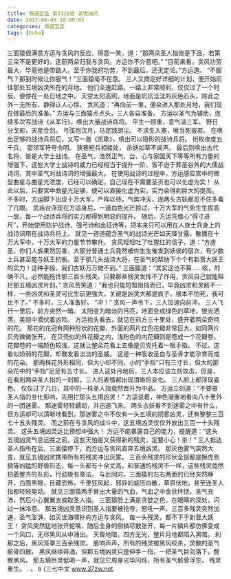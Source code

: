 ```yaml
---
title: 儒道至圣 第2126章 五境凶灵
date: 2017-06-05 10:00:03
categories: 儒道至圣
tags: [Duke]
---
```


三面猿很满意方运与贪风的反应，得意一笑，道：“那两朵圣人指皆是下品，若第三朵不是更好的，这前两朵归我与贪风，方运你不介意吧。”
“目前来看，贪风功劳最大，毕竟他是带路人。至于你我的功劳，不到最后，还无定论。”方运道。
“不服气？那到时候让你服气！”三面猿毫不在意。
三人又商定好详细的计划，便开始前往那处五境凶灵所在的月地。
他们全速赶路，一路上非常顺利，仅仅过了一个时辰，便停在一处日地之中。
天空太阳高照，地面是坑坑洼洼的灰色石头，除此之外一无所有，静得让人心惊。
贪风道：“再向前一里，便会进入那处月地，我们现在做最后的准备。”
方运与三面猿点点头，三人各自准备。
方运以圣气为辅助，连续多次写战诗《从军行》，唤出大量战诗兵将。
平生一顾重，意气溢三军。
野日分戈影，天星合剑。
弓弦抱汉月，马足践胡尘。
不求生入塞，唯当死报君。
在唤出足够的战诗兵将后，又写一首《凯歌》，唤出可以隐形的战诗兵将。
衔枚夜度五千兵，
密领军符号令明。
狭巷短兵相接处，
杀妖如草不闻声。
最后则唤出古代名将，皆是大学士战诗。
在圣气、浩然正气、台、心与家国天下等等所有力量的增强下，这些大学士战诗的威力已经相当于提升一阶，皆不逊于葬圣谷外的大儒战诗词，其中圣气对战诗词的增强最大。
在使用战诗的过程中，方运感应宫中的微型曲星与曲星光浓度，已经可以确定，自己现在不需要圣页也可以化虚为实！
从此以后，只要宫中曲星光足够，便可以直接化虚为实，实力会得到巨大的提高。
不多时，方运脚下出现十万大军，严阵以待，气势冲天，连两头古妖都忍不住多看了几眼。
武庙台浮现在方运身后，一道血色光芒掠过，十万大军的气势生生拔高一层，每一个战诗兵将的实力都得到明显的提升。
随后，方运凭借心“得寸进尺”，开始使用防护战诗、强弓诗和出征诗等，把本来只可以用在人族士兵身上的战诗词用在战诗兵将上。
就见一道道蕴含圣气的战诗光芒如天降甘露，散播在十万大军中，十万大军的力量节节攀升。
贪风轻轻吐了吐猩红的信子，道：“方虚圣，你们人族果然厉害，大部分普通士兵竟然被你生生催发到妖侯的层次，有少数士兵甚至能与妖王抗衡。至于那几头战诗大将，在圣气的帮助下个个有新晋大妖王的实力！这种手段，我们古妖万万做不到。”
三面猿道：“其实这也不算……咳，的确不凡，必然能拖住那三百头残灵。只要那些残灵发挥不了作用，贪风自己就能阻拦那五境凶灵片刻。”
贪风苦笑道：“我也只能短暂阻挡而已，毕竟凶灵和灵骸不一样，一些凶灵和圣灵可比生前更强大，关键是凶灵大都是疯子，根本不怕死，我可比不了。”
不多时，三人准备好。
“冲！”
贪风一声令下，三人加速向前冲。
三人飞行一里后，前方突然一暗。
太阳变为暗淡的月亮，地面变成绿色的草地，银光洒落，美丽中潜伏着凶险。
方运抬头看去，就见在前方三十里处，盛开着两朵奇特的花。
那花的花冠有两种形状的花瓣，外面的两片红色花瓣非常巨大，如同两片贝壳微微张开。
在贝壳似的外花瓣之内，浅粉色的内花瓣则是卷成一个花瓣卷，花瓣卷的一端颜色较浅，这就让整朵花看上去像是贝壳托着一根手指。
不过，这看似娇弱的花瓣，却散发着淡淡的圣威。
这是一种吸收圣血与圣骨才能孕育而成的花朵。
那两株花外形相同，但大小却不同，小的“手指”只有三寸长，但大的那朵花中的“手指”足足有五寸长。
进入这处月地后，三人本应该立刻攻击，但是，在看到两朵圣人指的一刹那，三人的表情都出现清晰的变化。
三人脸上都浮现喜色。
仅仅过了几日，其中的一株圣人指竟然晋升为中品。
方运立刻道：“不要被圣人指的变化影响，先阻拦那头五境凶灵！”
方运说着，神色凝重地看向八十里外的一团迷雾。
那迷雾轻轻蠕动，并迅速飞来。
两头古妖看不到迷雾之中有什么，但方运却可以清晰地看到，那迷雾之中不仅有一头五境的阴雾凶灵，还有整整三百七十五头残灵。
而之前在与贪风的战斗中，这五境凶灵仅仅外放出三百一十头残灵。
这头五境凶灵远比预想中强大！
方运不能暴露自己的能力，提醒道：“这头五境凶灵气息远胜之前，这些天怕是又获得新的残灵，定要小心！杀！”
三人抵达圣人指所在后，三面猿停下，而方运与贪风直奔五境凶灵。
那灰色雾气突然大变，就见五境凶灵携带所有的残灵冲出灰雾。
三百余残灵的形状全部都是狮虎熊狼等凶猛的野兽形态，每一头都有十余丈高，和普通的残灵不一样，这些残灵竟然拍着整齐的队形，行动极有章法。
与此同时，三面猿的左右两面的已经突然睁开，白面黑眼，目藏恐怖，千里狂风起，邪异的威压四散，草原伏地，甚至连圣人指都轻轻晃动。
就见三面猿两手冒出大量的气血，气血之中金丝环绕，圣气充沛，然后小心翼翼去摘取圣人指。
三面猿脸上满是贪婪之色，在眼睛的深处，闪过一抹冷意。
那五境凶灵意识到圣人指要被抢夺，怒吼一声，三百多残灵突然加速，圣气澎湃，如灭世海啸扑向方运与贪风。
每一头残灵，都不下于新晋大妖王！
贪风突然猛地张开蛇嘴，随后全身的倒鳞尽数张开，每一片鳞片都仿佛变成一个风口，无尽黑风从中涌出。
天昏地暗，四方无光，整片月地都陷入黑暗。
刹那之后，黑风笼罩三百余残灵。
脆响声声，所有的残灵被黑风绞杀，灵散的圣气骸骨四散。
黑风继续奔涌，但那五境凶灵只是伸手一指，一把圣气巨剑落下，劈散黑风。
那五境巨灵低喝一声，就见它周身光华闪烁，所有圣气骸骨浮空。
残灵重生。
.
。
b
(三七中文 www.37zw.net